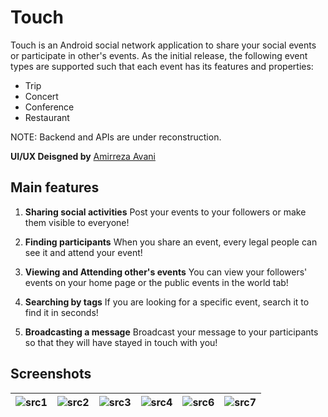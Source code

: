 # Touch
Touch is an Android social network application to share your social events or participate in other's events. As the initial release, the following event types are supported such that each event has its features and properties:
- Trip
- Concert
- Conference
- Restaurant

NOTE: Backend and APIs are under reconstruction.

**UI/UX Deisgned by** [Amirreza Avani](https://www.linkedin.com/in/amirreza-avani-70825a16a/)

## Main features
1. **Sharing social activities**
Post your events to your followers or make them visible to everyone!

2. **Finding participants**
When you share an event, every legal people can see it and attend your event!

3. **Viewing and Attending other's events**
You can view your followers' events on your home page or the public events in the world tab!

4. **Searching by tags**
If you are looking for a specific event, search it to find it in seconds!

5. **Broadcasting a message**
Broadcast your message to your participants so that they will have stayed in touch with you!



## Screenshots
| ![src1](https://github.com/mohammadJaliliTorkamani/Touch/blob/master/Screenshots/1.png "src1")  | ![src2](https://github.com/mohammadJaliliTorkamani/Touch/blob/master/Screenshots/2.png "src2")   | ![src3](https://github.com/mohammadJaliliTorkamani/Touch/blob/master/Screenshots/3.png "src3")   | ![src4](https://github.com/mohammadJaliliTorkamani/Touch/blob/master/Screenshots/4.png "src4")   | ![src6](https://github.com/mohammadJaliliTorkamani/Touch/blob/master/Screenshots/6.png "src6")   | ![src7](https://github.com/mohammadJaliliTorkamani/Touch/blob/master/Screenshots/7.png "src7")   |
| ------------ | ------------ | ------------ | ------------ | ------------ | ------------ |
